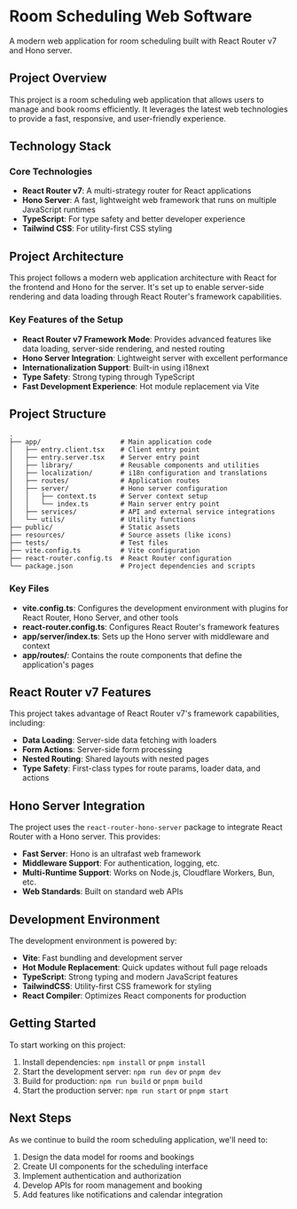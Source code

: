 # Room Scheduling Web Software

A modern web application for room scheduling built with React Router v7 and Hono server.

## Project Overview

This project is a room scheduling web application that allows users to manage and book rooms efficiently. It leverages the latest web technologies to provide a fast, responsive, and user-friendly experience.

## Technology Stack

### Core Technologies

- **React Router v7**: A multi-strategy router for React applications
- **Hono Server**: A fast, lightweight web framework that runs on multiple JavaScript runtimes
- **TypeScript**: For type safety and better developer experience
- **Tailwind CSS**: For utility-first CSS styling

## Project Architecture

This project follows a modern web application architecture with React for the frontend and Hono for the server. It's set up to enable server-side rendering and data loading through React Router's framework capabilities.

### Key Features of the Setup

- **React Router v7 Framework Mode**: Provides advanced features like data loading, server-side rendering, and nested routing
- **Hono Server Integration**: Lightweight server with excellent performance
- **Internationalization Support**: Built-in using i18next
- **Type Safety**: Strong typing through TypeScript
- **Fast Development Experience**: Hot module replacement via Vite

## Project Structure

```
.
├── app/                    # Main application code
│   ├── entry.client.tsx    # Client entry point
│   ├── entry.server.tsx    # Server entry point
│   ├── library/            # Reusable components and utilities
│   ├── localization/       # i18n configuration and translations
│   ├── routes/             # Application routes
│   ├── server/             # Hono server configuration
│   │   ├── context.ts      # Server context setup
│   │   └── index.ts        # Main server entry point
│   ├── services/           # API and external service integrations
│   └── utils/              # Utility functions
├── public/                 # Static assets
├── resources/              # Source assets (like icons)
├── tests/                  # Test files
├── vite.config.ts          # Vite configuration
├── react-router.config.ts  # React Router configuration
└── package.json            # Project dependencies and scripts
```

### Key Files

- **vite.config.ts**: Configures the development environment with plugins for React Router, Hono Server, and other tools
- **react-router.config.ts**: Configures React Router's framework features
- **app/server/index.ts**: Sets up the Hono server with middleware and context
- **app/routes/**: Contains the route components that define the application's pages

## React Router v7 Features

This project takes advantage of React Router v7's framework capabilities, including:

- **Data Loading**: Server-side data fetching with loaders
- **Form Actions**: Server-side form processing
- **Nested Routing**: Shared layouts with nested pages
- **Type Safety**: First-class types for route params, loader data, and actions

## Hono Server Integration

The project uses the `react-router-hono-server` package to integrate React Router with a Hono server. This provides:

- **Fast Server**: Hono is an ultrafast web framework
- **Middleware Support**: For authentication, logging, etc.
- **Multi-Runtime Support**: Works on Node.js, Cloudflare Workers, Bun, etc.
- **Web Standards**: Built on standard web APIs

## Development Environment

The development environment is powered by:

- **Vite**: Fast bundling and development server
- **Hot Module Replacement**: Quick updates without full page reloads
- **TypeScript**: Strong typing and modern JavaScript features
- **TailwindCSS**: Utility-first CSS framework for styling
- **React Compiler**: Optimizes React components for production

## Getting Started

To start working on this project:

1. Install dependencies: `npm install` or `pnpm install`
2. Start the development server: `npm run dev` or `pnpm dev`
3. Build for production: `npm run build` or `pnpm build`
4. Start the production server: `npm run start` or `pnpm start`

## Next Steps

As we continue to build the room scheduling application, we'll need to:

1. Design the data model for rooms and bookings
2. Create UI components for the scheduling interface
3. Implement authentication and authorization
4. Develop APIs for room management and booking
5. Add features like notifications and calendar integration
